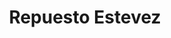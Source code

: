 ---
title: "Repuesto Estevez"
url: /santiago-rodriguez/repuesto-estevez/
shop: reparación de automóviles
---